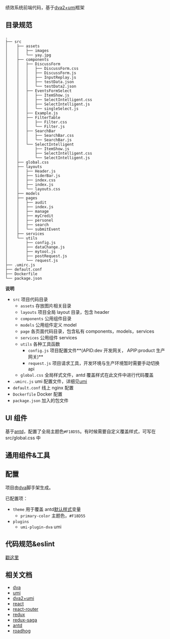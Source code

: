 绩效系统前端代码，基于[dva2+umi](https://github.com/dvajs/dva/blob/master/README_zh-CN.md)框架

## 目录规范

```
.
├── src
│    ├── assets
│    │   ├── images
│    │   └── yay.jpg
│    ├── components
│    │   ├── DiscussForm
│    │   │   ├── DiscussForm.css
│    │   │   ├── DiscussForm.js
│    │   │   ├── InputReplay.js
│    │   │   ├── testData.json
│    │   │   └── testData2.json
│    │   ├── EventsFormSelect
│    │   │   ├── ItemShow.js
│    │   │   ├── SelectIntelligent.css
│    │   │   ├── SelectIntelligent.js
│    │   │   └── singleSelect.js
│    │   ├── Example.js
│    │   ├── FilterTable
│    │   │   ├── Filter.css
│    │   │   └── Filter.js
│    │   ├── SearchBar
│    │   │   ├── SearchBar.css
│    │   │   └── SearchBar.js
│    │   └── SelectIntelligent
│    │       ├── ItemShow.js
│    │       ├── SelectIntelligent.css
│    │       └── SelectIntelligent.js
│    ├── global.css
│    ├── layouts
│    │   ├── Header.js
│    │   ├── SiderBar.js
│    │   ├── index.css
│    │   ├── index.js
│    │   └── layouts.css
│    ├── models
│    ├── pages
│    │   ├── audit
│    │   ├── index.js
│    │   ├── manage
│    │   ├── myCredit
│    │   ├── personel
│    │   ├── search
│    │   └── submitEvent
│    ├── services
│    └── utils
│        ├── config.js
│        ├── dataChange.js
│        ├── mytool.js
│        ├── postRequest.js
│        └── request.js
├── .umirc.js
├── default.conf
├── Dockerfile
└── package.json
```

**说明**

-   `src` 项目代码目录
    -   `assets` 存放图片相关目录
    -   `layouts` 项目全局 layout 目录，包含 header
    -   `components` 公用组件目录
    -   `models` 公用组件定义 model
    -   `page` 各页面代码目录，包含私有 components，models，services
    -   `services` 公用组件 services
    -   `utils` 各种工具函数
        -   `config.js` 项目配置文件**(APID:dev 开发网关， APIP:product 生产网关)**
        -   `request.js` 项目请求工具，开发环境与生产环境暂时需要手动切换 api
    -   `global.css` 全局样式文件，antd 覆盖样式在此文件中进行代码覆盖
-   `.umirc.js` umi 配置文件，详细见[umi](https://umijs.org/guide/with-dva.html)
-   `default.conf` 线上 nginx 配置
-   `Dockerfile` Docker 配置
-   `package.json` 加入的包文件

## UI 组件

基于[antd](https://ant.design/docs/react/introduce-cn)，配置了全局主题色`#F18D55`。有时候需要自定义覆盖样式，可写在 src/global.css 中

## 通用组件&工具

## 配置

项目由[dva](https://github.com/dvajs/dva-cli)脚手架生成。

已配置项：

-   `theme` 用于覆盖 antd[默认样式](https://github.com/ant-design/ant-design/blob/master/components/style/themes/default.less)变量
    -   `primary-color` 主题色，`#F18D55`
-   `plugins`
    -   `umi-plugin-dva` umi

## 代码规范&eslint

[戳这里](eslint.md)

## 相关文档

-   [dva](https://github.com/dvajs/dva/blob/master/README_zh-CN.md)
-   [umi](https://umijs.org/guide/with-dva.html)
-   [dva2+umi](https://github.com/sorrycc/blog/issues/62)
-   [react](https://reactjs.org/docs/hello-world.html)
-   [react-router](https://react-guide.github.io/react-router-cn/)
-   [redux](https://cn.redux.js.org/)
-   [redux-saga](https://redux-saga-in-chinese.js.org/)
-   [antd](https://ant.design/docs/react/introduce-cn)
-   [roadhog](https://github.com/sorrycc/roadhog/blob/master/README_zh-cn.md)
